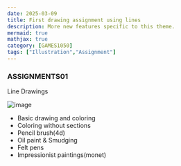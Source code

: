 ```yaml
---
date: 2025-03-09
title: First drawing assignment using lines
description: More new features specific to this theme.
mermaid: true
mathjax: true
category: [GAMES1050]
tags: ["Illustration","Assignment"]
---
```

### ASSIGNMENTS01
Line Drawings

![image](https://github.com/user-attachments/assets/d86c76f0-a7be-4870-8266-3e685e94fc2f)
- Basic drawing and coloring
- Coloring without sections
- Pencil brush(4d)
- Oil paint & Smudging
- Felt pens
- Impressionist paintings(monet)
